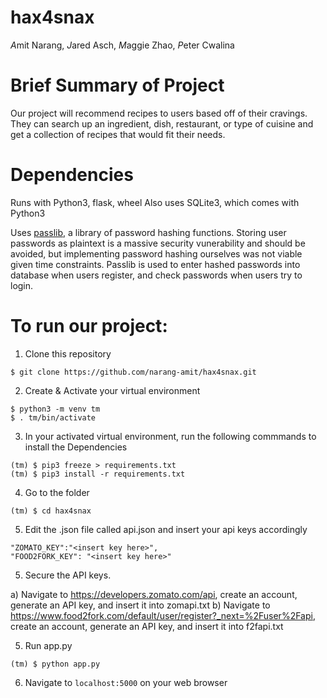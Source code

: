 # hax4snax

*A*mit Narang, *J*ared Asch, *M*aggie Zhao, *P*eter Cwalina

# Brief Summary of Project

Our project will recommend recipes to users based off of their cravings. They can search up an ingredient, dish, restaurant, or type of cuisine and get a collection of recipes that would fit their needs.

# Dependencies

Runs with Python3, flask, wheel
Also uses SQLite3, which comes with Python3

Uses [passlib](https://passlib.readthedocs.io/en/stable/ "passlib documentation"), a library of password hashing functions.
Storing user passwords as plaintext is a massive security vunerability and should be avoided, but implementing password hashing ourselves was not viable given time constraints. Passlib is used to enter hashed passwords into database when users register, and check passwords when users try to login.

# To run our project:

1. Clone this repository

```
$ git clone https://github.com/narang-amit/hax4snax.git
```

2. Create & Activate your virtual environment

```
$ python3 -m venv tm
$ . tm/bin/activate
```

3. In your activated virtual environment, run the following commmands to install the Dependencies

```
(tm) $ pip3 freeze > requirements.txt
(tm) $ pip3 install -r requirements.txt
```

4. Go to the folder

```
(tm) $ cd hax4snax
```

5. Edit the .json file called api.json and insert your api keys accordingly

```
"ZOMATO_KEY":"<insert key here>",
"FOOD2FORK_KEY": "<insert key here>"
```

5. Secure the API keys.

  a) Navigate to https://developers.zomato.com/api, create an account, generate an API key, and insert it into zomapi.txt
  b) Navigate to https://www.food2fork.com/default/user/register?_next=%2Fuser%2Fapi, create an account, generate an API key, and insert it into f2fapi.txt

5. Run app.py

```
(tm) $ python app.py
```

6. Navigate to `localhost:5000` on your web browser
